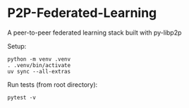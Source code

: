 # P2P-Federated-Learning
A peer-to-peer federated learning stack built with py-libp2p

Setup:

```
python -m venv .venv
. .venv/bin/activate
uv sync --all-extras
```

Run tests (from root directory):

```
pytest -v
```